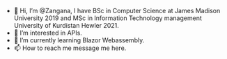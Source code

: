 - 👋 Hi, I’m @Zangana, I have BSc in Computer Science at James Madison University 2019 and MSc in Information Technology management University of Kurdistan Hewler 2021. 
- 👀 I’m interested in APIs. 
- 🌱 I’m currently learning Blazor Webassembly.
- 📫 How to reach me message me here. 

<!---
Zangana/Zangana is a ✨ special ✨ repository because its `README.md` (this file) appears on your GitHub profile.
You can click the Preview link to take a look at your changes.
--->
